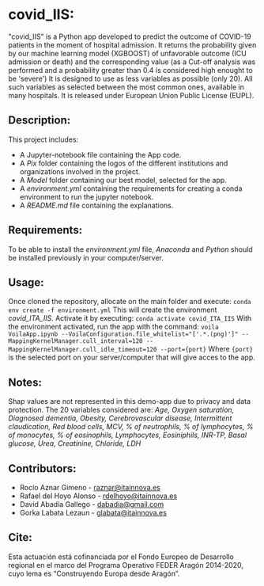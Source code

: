 # covid_IIS:
"covid_IIS" is a Python app developed to predict the outcome of COVID-19 patients in the moment of hospital admission. It returns the probability given by our machine learning model (XGBOOST) of unfavorable outcome (ICU admission or death) and the corresponding value (as a Cut-off analysis was performed and a probability greater than 0.4 is considered high enought to be 'severe') It is designed to use as less variables as possible (only 20). All such variables as selected between the most common ones, available in many hospitals. It is released under European Union Public License (EUPL).

## Description:
This project includes:

 - A Jupyter-notebook file containing the App code.
 - A *Pix* folder containing the logos of the different institutions and organizations involved in the project.
 - A *Model* folder containing our best model, selected for the app.
 - A *environment.yml* containing the requirements for creating a conda environment to run the jupyter notebook.
 - A *README.md* file containing the explanations.

## Requirements:
To be able to install the *environment.yml* file, *Anaconda* and *Python* should be installed previously in your computer/server.

## Usage:
Once cloned the repository, allocate on the main folder and execute:
`conda env create -f environment.yml`
This will create the environment *covid_ITA_IIS*. Activate it by executing:
`conda activate covid_ITA_IIS`
With the environment activated, run the app with the command:
`voila VoilaApp.ipynb --VoilaConfiguration.file_whitelist="['.*.(png)']" --MappingKernelManager.cull_interval=120 --MappingKernelManager.cull_idle_timeout=120 --port={port}`
Where `{port}` is the selected port on your server/computer that will give acces to the app.

## Notes:
Shap values are not represented in this demo-app due to privacy and data protection.
The 20 variables considered are: *Age, Oxygen saturation, Diagnosed dementia, Obesity, Cerebrovascular disease, Intermittent claudication, Red blood cells, MCV, % of neutrophils, % of lymphocytes, % of monocytes, % of eosinophils, Lymphocytes, Eosiniphils, INR-TP, Basal glucose, Urea, Creatinine, Chloride, LDH*

## Contributors:

- Rocío Aznar Gimeno - [raznar@itainnova.es](raznar@itainnova.es)
- Rafael del Hoyo Alonso - [rdelhoyo@itainnova.es](rdelhoyo@itainnova.es)
- David Abadía Gallego - [dabadia@gmail.com](dabadia@gmail.com)
- Gorka Labata Lezaun - [glabata@itainnova.es](glabata@itainnova.es)

## Cite:

Esta actuación está cofinanciada por el Fondo Europeo de Desarrollo regional en el marco del Programa Operativo FEDER Aragón 2014-2020, cuyo lema es “Construyendo Europa desde Aragón”.
